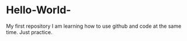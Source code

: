 # Hello-World-
My first repository
I am learning how to use github and code at the same time. Just practice.
